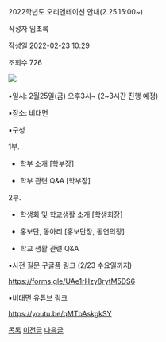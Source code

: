 



2022학년도 오리엔테이션 안내(2.25.15:00~)





작성자
임초록


작성일
2022-02-23 10:29


조회수
726




﻿﻿﻿﻿![](https://computer.knu.ac.kr/_files/userfile/image20220223104348_zdomm.jpg)  


▪일시: 2월25일(금) 오후3시~ (2~3시간 진행 예정)

▪장소: 비대면

▪구성

1부.

- 학부 소개 [학부장]

- 학부 관련 Q&A [학부장]

  


2부.

- 학생회 및 학교생활 소개 [학생회장]

- 홍보단, 동아리 [홍보단장, 동연의장]

- 학교 생활 관련 Q&A

  


▪사전 질문 구글폼 링크 (2/23 수요일까지)

<https://forms.gle/UAe1rHzy8rytM5DS6>

  


▪비대면 유튜브 링크

<https://youtu.be/qMTbAskgkSY>

  








[목록](https://computer.knu.ac.kr/06_sub/02_sub.html?key=&keyfield=&category=&page=1&bbs_code=Site_BBS_25)
[이전글](https://computer.knu.ac.kr/06_sub/02_sub.html?bbs_cmd=view&page=1&key=&keyfield=&category=&no=3702&bbs_code=Site_BBS_25)
[다음글](https://computer.knu.ac.kr/06_sub/02_sub.html?bbs_cmd=view&page=1&key=&keyfield=&category=&no=3704&bbs_code=Site_BBS_25)




